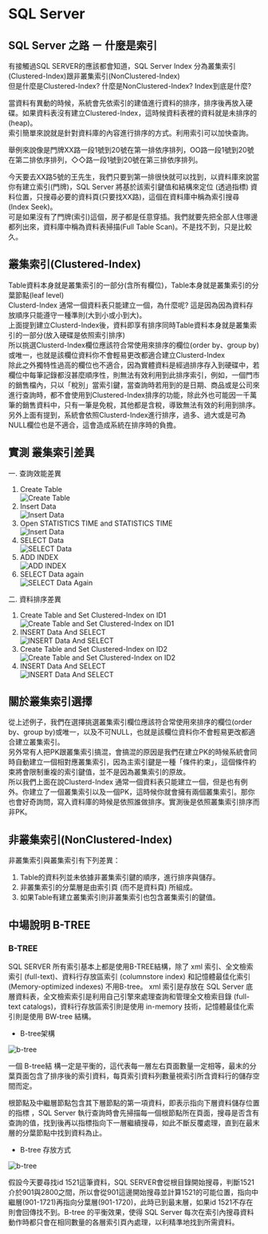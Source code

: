 # SQL Server  

## SQL Server 之路 ㄧ 什麼是索引  

有接觸過SQL SERVER的應該都會知道，SQL Server Index 分為叢集索引(Clustered-Index)跟非叢集索引(NonClustered-Index)  
但是什麼是Clustered-Index? 什麼是NonClustered-Index? Index到底是什麼?  

當資料有異動的時候，系統會先依索引的建值進行資料的排序，排序後再放入硬碟。如果資料表沒有建立Clustered-Index，這時候資料表裡的資料就是未排序的(heap)。  
索引簡單來說就是針對資料庫的內容進行排序的方式。利用索引可以加快查詢。  

舉例來說像是門牌XX路一段1號到20號在第一排依序排列，OO路一段1號到20號在第二排依序排列，◇◇路一段1號到20號在第三排依序排列。  

今天要去XX路5號的王先生，我們只要到第一排很快就可以找到，以資料庫來說當你有建立索引(門牌)，SQL Server 將基於該索引鍵值和結構來定位 (透過指標) 資料位置，只搜尋必要的資料頁(只要找XX路)，這個在資料庫中稱為索引搜尋 (Index Seek)。  
可是如果沒有了門牌(索引)這個，房子都是任意穿插。我們就要先把全部人住哪邊都列出來，資料庫中稱為資料表掃描(Full Table Scan)。不是找不到，只是比較久。  

## 叢集索引(Clustered-Index)  

Table資料本身就是叢集索引的一部分(含所有欄位)，Table本身就是叢集索引的分葉節點(leaf level)  
Clusterd-Index 通常一個資料表只能建立一個，為什麼呢? 這是因為因為資料存放順序只能遵守一種準則(大到小或小到大)。  
上面提到建立Clusterd-Index後，資料即享有排序同時Table資料本身就是叢集索引的一部分(放入硬碟是依照索引排序)  
所以挑選Clusterd-Index欄位應該符合常使用來排序的欄位(order by、group by)或唯一，也就是該欄位資料你不會輕易更改都適合建立Clusterd-Index  
除此之外獨特性過高的欄位也不適合，因為實體資料是經過排序存入到硬碟中，若欄位中每筆記錄都沒甚麼順序性，則無法有效利用到此排序索引，例如，一個門市的銷售檔內，只以「稅別」當索引鍵，當查詢時若用到的是日期、商品或是公司來進行查詢時，都不會使用到Clustered-Index排序的功能，除此外也可能因一千萬筆的銷售資料中，只有一筆是免稅，其他都是含稅，導致無法有效的利用到排序。  
另外上面有提到，系統會依照Clusterd-Index進行排序，過多、過大或是可為NULL欄位也是不適合，這會造成系統在排序時的負擔。  

## 實測 叢集索引差異  

一. 查詢效能差異

1. Create Table  
![Create Table](imgs/p1.png)  
2. Insert Data  
![Insert Data ](imgs/p2.png)  
3. Open STATISTICS TIME and STATISTICS TIME  
![Insert Data](imgs/p3.png)  
4. SELECT Data  
![SELECT Data](imgs/p4.png)  
5. ADD INDEX  
![ADD INDEX](imgs/p5.png)  
6. SELECT Data again  
![SELECT Data Again](imgs/p6.png)  

二. 資料排序差異  

1. Create Table and Set Clustered-Index on ID1  
![Create Table and Set Clustered-Index on ID1](imgs/p7.png)  
2. INSERT Data And SELECT  
![INSERT Data And SELECT](imgs/p8.png)  
3. Create Table and Set Clustered-Index on ID2  
![Create Table and Set Clustered-Index on ID2](imgs/p9.png)  
4. INSERT Data And SELECT  
![INSERT Data And SELECT](imgs/p10.png)  

## 關於叢集索引選擇

從上述例子，我們在選擇挑選叢集索引欄位應該符合常使用來排序的欄位(order by、group by)或唯一，以及不可NULL，也就是該欄位資料你不會輕易更改都適合建立叢集索引。  
另外常有人把PK跟叢集索引搞混，會搞混的原因是我們在建立PK的時候系統會同時自動建立一個相對應叢集索引，因為主索引鍵是一種「條件約束」，這個條件約束將會限制重複的索引鍵值，並不是因為叢集索引的原故。  
所以我們上面在說Clusterd-Index 通常一個資料表只能建立一個，但是也有例外。你建立了一個叢集索引以及一個PK，這時候你就會擁有兩個叢集索引。那你也會好奇詢問，寫入資料庫的時候是依照誰做排序。實測後是依照叢集索引排序而非PK。  

## 非叢集索引(NonClustered-Index)  

非叢集索引與叢集索引有下列差異：  

1. Table的資料列並未依據非叢集索引鍵的順序，進行排序與儲存。  
2. 非叢集索引的分葉層是由索引頁 (而不是資料頁) 所組成。  
3. 如果Table有建立叢集索引則非叢集索引也包含叢集索引的鍵值。  

## 中場說明 B-TREE  

### B-TREE  

SQL SERVER 所有索引基本上都是使用B-TREE結構，除了 xml 索引、全文檢索索引 (full-text)、資料行存放區索引 (columnstore index) 和記憶體最佳化索引 (Memory-optimized indexes) 不用B-tree。 xml 索引是存放在 SQL Server 底層資料表，全文檢索索引是利用自己引擎來處理查詢和管理全文檢索目錄 (full-text catalogs)，資料行存放區索引則是使用 in-memory 技術，記憶體最佳化索引則是使用 BW-tree 結構。  

* B-tree架構  
  
![b-tree](imgs/p11.png)  

一個 B-tree結 構一定是平衡的，這代表每一層左右頁面數量一定相等，最末的分葉頁面包含了排序後的索引資料，每頁索引資料列數量視索引所含資料行的儲存空間而定。

根節點及中繼層節點包含其下層節點的第一項資料，即表示指向下層資料儲存位置的指標 ，SQL Server 執行查詢時會先掃描每一個根節點所在頁面，搜尋是否含有查詢的值，找到後再以指標指向下一層繼續搜尋，如此不斷反覆處理，直到在最末層的分葉節點中找到資料為止。  

* B-tree 存放方式  

![b-tree](imgs/p12.png)  

假設今天要尋找id 1521這筆資料，SQL SERVER會從根目錄開始搜尋，判斷1521 介於901與2800之間，所以會從901這邊開始搜尋並計算1521的可能位置，指向中繼層(901-1721)再指向分葉層(901-1720)，此時已到最末層，如果id 1521不存在則會回傳找不到。B-tree 的平衡效果，使得 SQL Server 每次在索引內搜尋資料動作時都只會在相同數量的各層索引頁內處理，以利精準地找到所需資料。  